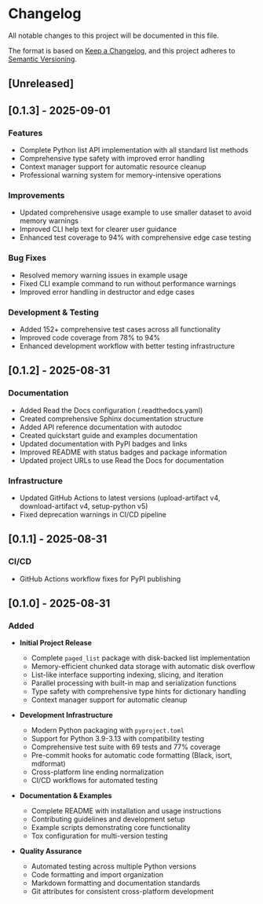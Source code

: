 # Changelog

All notable changes to this project will be documented in this file.

The format is based on [Keep a Changelog](https://keepachangelog.com/en/1.0.0/),
and this project adheres to [Semantic Versioning](https://semver.org/spec/v2.0.0.html).

## \[Unreleased\]

## \[0.1.3\] - 2025-09-01

### Features

- Complete Python list API implementation with all standard list methods
- Comprehensive type safety with improved error handling
- Context manager support for automatic resource cleanup
- Professional warning system for memory-intensive operations

### Improvements

- Updated comprehensive usage example to use smaller dataset to avoid memory warnings
- Improved CLI help text for clearer user guidance
- Enhanced test coverage to 94% with comprehensive edge case testing

### Bug Fixes

- Resolved memory warning issues in example usage
- Fixed CLI example command to run without performance warnings
- Improved error handling in destructor and edge cases

### Development & Testing

- Added 152+ comprehensive test cases across all functionality
- Improved code coverage from 78% to 94%
- Enhanced development workflow with better testing infrastructure

## \[0.1.2\] - 2025-08-31

### Documentation

- Added Read the Docs configuration (.readthedocs.yaml)
- Created comprehensive Sphinx documentation structure
- Added API reference documentation with autodoc
- Created quickstart guide and examples documentation
- Updated documentation with PyPI badges and links
- Improved README with status badges and package information
- Updated project URLs to use Read the Docs for documentation

### Infrastructure

- Updated GitHub Actions to latest versions (upload-artifact v4, download-artifact v4, setup-python v5)
- Fixed deprecation warnings in CI/CD pipeline

## \[0.1.1\] - 2025-08-31

### CI/CD

- GitHub Actions workflow fixes for PyPI publishing

## \[0.1.0\] - 2025-08-31

### Added

- **Initial Project Release**

  - Complete `paged_list` package with disk-backed list implementation
  - Memory-efficient chunked data storage with automatic disk overflow
  - List-like interface supporting indexing, slicing, and iteration
  - Parallel processing with built-in map and serialization functions
  - Type safety with comprehensive type hints for dictionary handling
  - Context manager support for automatic cleanup

- **Development Infrastructure**

  - Modern Python packaging with `pyproject.toml`
  - Support for Python 3.9-3.13 with compatibility testing
  - Comprehensive test suite with 69 tests and 77% coverage
  - Pre-commit hooks for automatic code formatting (Black, isort, mdformat)
  - Cross-platform line ending normalization
  - CI/CD workflows for automated testing

- **Documentation & Examples**

  - Complete README with installation and usage instructions
  - Contributing guidelines and development setup
  - Example scripts demonstrating core functionality
  - Tox configuration for multi-version testing

- **Quality Assurance**

  - Automated testing across multiple Python versions
  - Code formatting and import organization
  - Markdown formatting and documentation standards
  - Git attributes for consistent cross-platform development
